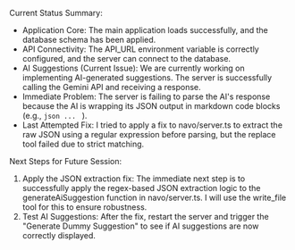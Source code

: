 Current Status Summary:

   * Application Core: The main application loads successfully, and the database schema has been applied.
   * API Connectivity: The API_URL environment variable is correctly configured, and the server can connect to the database.
   * AI Suggestions (Current Issue): We are currently working on implementing AI-generated suggestions. The server is successfully calling the Gemini API and receiving a
     response.
   * Immediate Problem: The server is failing to parse the AI's response because the AI is wrapping its JSON output in markdown code blocks (e.g.,  ``json ... `` ).
   * Last Attempted Fix: I tried to apply a fix to navo/server.ts to extract the raw JSON using a regular expression before parsing, but the replace tool failed due to
     strict matching.

  Next Steps for Future Session:

   1. Apply the JSON extraction fix: The immediate next step is to successfully apply the regex-based JSON extraction logic to the generateAiSuggestion function in
      navo/server.ts. I will use the write_file tool for this to ensure robustness.
   2. Test AI Suggestions: After the fix, restart the server and trigger the "Generate Dummy Suggestion" to see if AI suggestions are now correctly displayed.